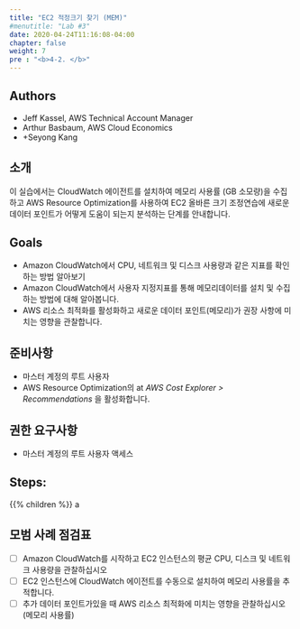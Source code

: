 ```yaml
---
title: "EC2 적정크기 찾기 (MEM)"
#menutitle: "Lab #3"
date: 2020-04-24T11:16:08-04:00
chapter: false
weight: 7
pre : "<b>4-2. </b>"
---
```

## Authors
- Jeff Kassel, AWS Technical Account Manager
- Arthur Basbaum, AWS Cloud Economics
- +Seyong Kang

## 소개
이 실습에서는 CloudWatch 에이전트를 설치하여 메모리 사용률 (GB 소모량)을 수집하고 AWS Resource Optimization를 사용하여 EC2 올바른 크기 조정연습에 새로운 데이터 포인트가 어떻게 도움이 되는지 분석하는 단계를 안내합니다.
 
## Goals
- Amazon CloudWatch에서 CPU, 네트워크 및 디스크 사용량과 같은 지표를 확인하는 방법 알아보기
- Amazon CloudWatch에서 사용자 지정지표를 통해 메모리데이터를 설치 및 수집하는 방법에 대해 알아봅니다.
- AWS 리소스 최적화를 활성화하고 새로운 데이터 포인트(메모리)가 권장 사항에 미치는 영향을 관찰합니다.

## 준비사항
- 마스터 계정의 루트 사용자
- AWS Resource Optimization의 at *AWS Cost Explorer > Recommendations* 을 활성화합니다.

## 권한 요구사항
- 마스터 계정의 루트 사용자 액세스

## Steps:
{{% children  %}}
a
## 모범 사례 점검표
- [ ] Amazon CloudWatch를 시작하고 EC2 인스턴스의 평균 CPU, 디스크 및 네트워크 사용량을 관찰하십시오
- [ ] EC2 인스턴스에 CloudWatch 에이전트를 수동으로 설치하여 메모리 사용률을 추적합니다.
- [ ] 추가 데이터 포인트가있을 때 AWS 리소스 최적화에 미치는 영향을 관찰하십시오 (메모리 사용률)
